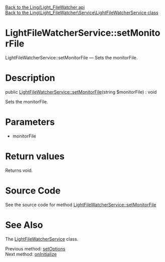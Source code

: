 [Back to the Ling/Light_FileWatcher api](https://github.com/lingtalfi/Light_FileWatcher/blob/master/doc/api/Ling/Light_FileWatcher.md)<br>
[Back to the Ling\Light_FileWatcher\Service\LightFileWatcherService class](https://github.com/lingtalfi/Light_FileWatcher/blob/master/doc/api/Ling/Light_FileWatcher/Service/LightFileWatcherService.md)


LightFileWatcherService::setMonitorFile
================



LightFileWatcherService::setMonitorFile — Sets the monitorFile.




Description
================


public [LightFileWatcherService::setMonitorFile](https://github.com/lingtalfi/Light_FileWatcher/blob/master/doc/api/Ling/Light_FileWatcher/Service/LightFileWatcherService/setMonitorFile.md)(string $monitorFile) : void




Sets the monitorFile.




Parameters
================


- monitorFile

    


Return values
================

Returns void.








Source Code
===========
See the source code for method [LightFileWatcherService::setMonitorFile](https://github.com/lingtalfi/Light_FileWatcher/blob/master/Service/LightFileWatcherService.php#L110-L113)


See Also
================

The [LightFileWatcherService](https://github.com/lingtalfi/Light_FileWatcher/blob/master/doc/api/Ling/Light_FileWatcher/Service/LightFileWatcherService.md) class.

Previous method: [setOptions](https://github.com/lingtalfi/Light_FileWatcher/blob/master/doc/api/Ling/Light_FileWatcher/Service/LightFileWatcherService/setOptions.md)<br>Next method: [onInitialize](https://github.com/lingtalfi/Light_FileWatcher/blob/master/doc/api/Ling/Light_FileWatcher/Service/LightFileWatcherService/onInitialize.md)<br>

